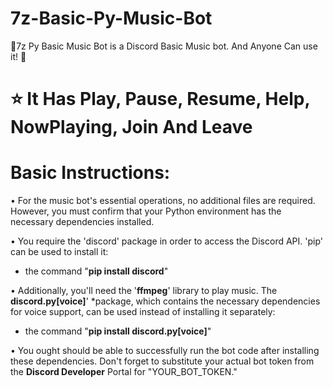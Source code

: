 # 7z-Basic-Py-Music-Bot
🍙7z Py Basic Music Bot is a Discord Basic Music bot. And Anyone Can use it! 💖
# ⭐ It Has Play, Pause, Resume, Help, NowPlaying, Join And Leave


# Basic Instructions:
• For the music bot's essential operations, no additional files are required. However, you must confirm that your Python environment has the necessary dependencies installed.

• You require the 'discord' package in order to access the Discord API. 'pip' can be used to install it:

- the command "**pip install discord**"

• Additionally, you'll need the '**ffmpeg**' library to play music. The **discord.py[voice]**' *package, which contains the necessary dependencies for voice support, can be used instead of installing it separately:

- the command "**pip install discord.py[voice]**"

• You ought should be able to successfully run the bot code after installing these dependencies. Don't forget to substitute your actual bot token from the **Discord Developer** Portal for "YOUR_BOT_TOKEN."
